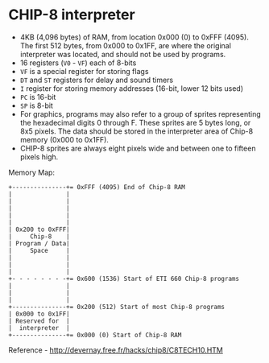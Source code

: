 # CHIP-8 interpreter

- 4KB (4,096 bytes) of RAM, from location 0x000 (0) to 0xFFF (4095). The first 512 bytes, from 0x000 to 0x1FF, are where the original interpreter was located, and should not be used by programs.
- 16 registers (`V0` - `VF`) each of 8-bits
- `VF` is a special register for storing flags
- `DT` and `ST` registers for delay and sound timers 
- `I` register for storing memory addresses (16-bit, lower 12 bits used)
- `PC` is 16-bit
- `SP` is 8-bit
- For graphics, programs may also refer to a group of sprites representing the hexadecimal digits 0 through F. These sprites are 5 bytes long, or 8x5 pixels. The data should be stored in the interpreter area of Chip-8 memory (0x000 to 0x1FF).
- CHIP-8 sprites are always eight pixels wide and between one to fifteen pixels high.

Memory Map:
```text
+---------------+= 0xFFF (4095) End of Chip-8 RAM
|               |
|               |
|               |
|               |
|               |
| 0x200 to 0xFFF|
|     Chip-8    |
| Program / Data|
|     Space     |
|               |
|               |
|               |
+- - - - - - - -+= 0x600 (1536) Start of ETI 660 Chip-8 programs
|               |
|               |
|               |
+---------------+= 0x200 (512) Start of most Chip-8 programs
| 0x000 to 0x1FF|
| Reserved for  |
|  interpreter  |
+---------------+= 0x000 (0) Start of Chip-8 RAM
```

Reference - http://devernay.free.fr/hacks/chip8/C8TECH10.HTM